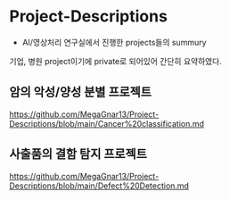 # Project-Descriptions

- AI/영상처리 연구실에서 진행한 projects들의 summury

기업, 병원 project이기에 private로 되어있어 간단히 요약하였다.



## 암의 악성/양성 분별 프로젝트

https://github.com/MegaGnar13/Project-Descriptions/blob/main/Cancer%20classification.md

## 사출품의 결함 탐지 프로젝트

https://github.com/MegaGnar13/Project-Descriptions/blob/main/Defect%20Detection.md
